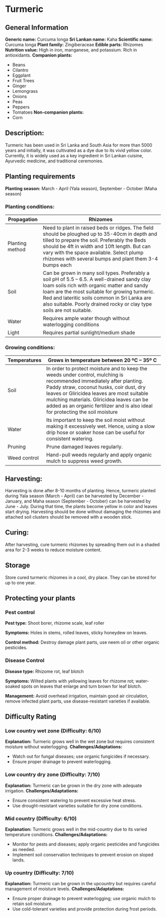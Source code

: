 # Turmeric

## General Information
**Generic name:** Curcuma longa
**Sri Lankan name:** Kaha
**Scientific name:** Curcuma longa
**Plant family:** Zingiberaceae
**Edible parts:** Rhizomes
**Nutrition value:** High in iron, manganese, and potassium. Rich in antioxidants.
**Companion plants:**
- Beans
- Cilantro
- Eggplant
- Fruit Trees
- Ginger
- Lemongrass
- Onions
- Peas
- Peppers
- Tomatoes
**Non-companion plants:**
- Corn

## Description:
Turmeric has been used in <update>Sri Lanka and South Asia</update> for more than 5000 years and initially, it was cultivated as a dye due to its vivid yellow color. Currently, it is widely used as a key ingredient in <update>Sri Lankan cuisine, Ayurvedic medicine, and traditional ceremonies</update>.

## Planting requirements
**Planting season:** <update>March - April (Yala season), September - October (Maha season)</update>

### Planting conditions:
| **Propagation** | Rhizomes |
|----|----|
| Planting method | Need to plant in raised beds or ridges. The field should be ploughed up to 35-40cm in depth and tilled to prepare the soil. Preferably the Beds should be 4ft in width and 10ft length. But can vary with the space available. Select plump rhizomes with several bumps and plant them 3-4 bumps each |
| Soil | Can be grown in many soil types. Preferably a soil pH of 5.5 – 6.5. A well-drained sandy clay loam soils rich with organic matter and sandy loam are the most suitable for growing turmeric. <update>Red and lateritic soils common in Sri Lanka are also suitable</update>. Poorly drained rocky or clay type soils are not suitable. |
| Water | Requires ample water though without waterlogging conditions |
| Light | Requires partial sunlight/medium shade |

### Growing conditions:

| **Temperatures** | Grows in temperature between 20 ºC – 35º C |
|----|----|
| Soil | In order to protect moisture and to keep the weeds under control, mulching is recommended immediately after planting. <update>Paddy straw, coconut husks</update>, coir dust, dry leaves or Gliricidea leaves are most suitable mulching materials. Gliricidea leaves can be added as an organic fertilizer and is also ideal for protecting the soil moisture |
| Water | Its important to keep the soil moist without making it excessively wet. Hence, using a slow drip hose or soaker hose can be useful for consistent watering. |
| Pruning | Prune damaged leaves regularly.
| Weed control | Hand-pull weeds regularly and apply organic mulch to suppress weed growth.

## Harvesting:
Harvesting is done after 8-10 months of planting. Hence, turmeric planted during <update>Yala season (March - April) can be harvested by December - January, and Maha season (September - October) can be harvested by June - July</update>. During that time, the plants become yellow in color and leaves start drying. Harvesting should be done without damaging the rhizomes and attached soil clusters should be removed with a wooden stick.

## Curing:
After harvesting, cure turmeric rhizomes by spreading them out in a shaded area for 2-3 weeks to reduce moisture content.

## Storage
Store cured turmeric rhizomes in a cool, dry place. They can be stored for up to one year.

## Protecting your plants
### Pest control
**Pest type:** <update>Shoot borer, rhizome scale, leaf roller</update>

**Symptoms:** Holes in stems, rolled leaves, sticky honeydew on leaves.

**Control method:** Destroy damage plant parts, <update>use neem oil or other organic pesticides</update>.

### Disease Control
**Disease type:** <update>Rhizome rot, leaf blotch</update>

**Symptoms:** Wilted plants with yellowing leaves for rhizome rot; water-soaked spots on leaves that enlarge and turn brown for leaf blotch.

**Management:** Avoid overhead irrigation, maintain good air circulation, remove infected plant parts, use disease-resistant varieties if available.

## Difficulty Rating
### Low country wet zone (Difficulty: 6/10)
**Explanation:** Turmeric grows well in the wet zone but requires consistent moisture without waterlogging.
**Challenges/Adaptations:**
- Watch out for fungal diseases; use organic fungicides if necessary.
- Ensure proper drainage to prevent waterlogging.

### Low country dry zone (Difficulty: 7/10)
**Explanation:** Turmeric can be grown in the dry zone with adequate irrigation.
**Challenges/Adaptations:**
- Ensure consistent watering to prevent excessive heat stress.
- <update>Use drought-resistant varieties suitable for dry zone conditions</update>.

### Mid country (Difficulty: 6/10)
**Explanation:** Turmeric grows well in the mid-country due to its varied temperature conditions.
**Challenges/Adaptations:**
- Monitor for pests and diseases; apply organic pesticides and fungicides as needed.
- <update>Implement soil conservation techniques to prevent erosion on sloped lands</update>.

### Up country (Difficulty: 7/10)
**Explanation:** Turmeric can be grown in the upcountry but requires careful management of moisture levels.
**Challenges/Adaptations:**
- Ensure proper drainage to prevent waterlogging; use organic mulch to retain soil moisture.
- <update>Use cold-tolerant varieties and provide protection during frost periods</update>.